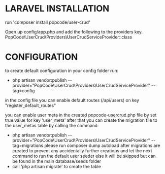 # LARAVEL INSTALLATION #

run 'composer install popcode/user-crud'

Open up config/app.php and add the following to the providers key.
PopCode\UserCrud\Providers\UserCrudServiceProvider::class

# CONFIGURATION #
to create default configuration in your config folder run:
- php artisan vendor:publish --provider="PopCode\UserCrud\Providers\UserCrudServiceProvider" --tag=config

in the config file you can enable default routes (/api/users) on key "register_default_routes"

you can enable user meta in the created popcode-usercrud.php file by set true value for key 'user_meta'
after that you can create the migration file to the user_metas table by calling the command:
- php artisan vendor:publish --provider="PopCode\UserCrud\Providers\UserCrudServiceProvider" --tag=migrations
please run composer dump autoload after migrations are created to prevent any accidentally further creations and let the next command to run the default user seeder else it will be skipped but can be found in the main database/seeds folder
- call 'php artisan migrate' to create the table

